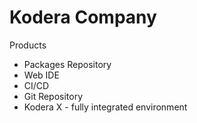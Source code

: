 
# Kodera Company

Products
- Packages Repository
- Web IDE
- CI/CD
- Git Repository
- Kodera X - fully integrated environment

